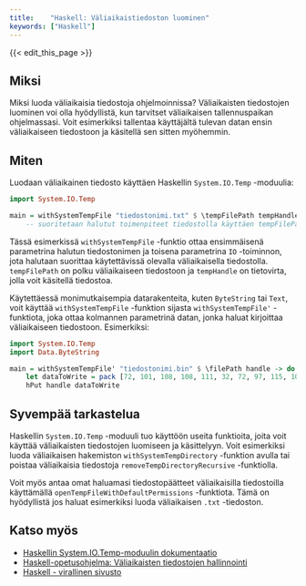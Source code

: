 ```yaml
---
title:    "Haskell: Väliaikaistiedoston luominen"
keywords: ["Haskell"]
---
```


{{< edit_this_page >}}

## Miksi
Miksi luoda väliaikaisia tiedostoja ohjelmoinnissa? Väliaikaisten tiedostojen luominen voi olla hyödyllistä, kun tarvitset väliaikaisen tallennuspaikan ohjelmassasi. Voit esimerkiksi tallentaa käyttäjältä tulevan datan ensin väliaikaiseen tiedostoon ja käsitellä sen sitten myöhemmin.

## Miten
Luodaan väliaikainen tiedosto käyttäen Haskellin `System.IO.Temp` -moduulia:

```Haskell
import System.IO.Temp

main = withSystemTempFile "tiedostonimi.txt" $ \tempFilePath tempHandle -> do 
    -- suoritetaan halutut toimenpiteet tiedostolla käyttäen tempFilePath- ja tempHandle-muuttujia
```

Tässä esimerkissä `withSystemTempFile` -funktio ottaa ensimmäisenä parametrina halutun tiedostonimen ja toisena parametrina `IO` -toiminnon, jota halutaan suorittaa käytettävissä olevalla väliaikaisella tiedostolla. `tempFilePath` on polku väliaikaiseen tiedostoon ja `tempHandle` on tietovirta, jolla voit käsitellä tiedostoa.

Käytettäessä monimutkaisempia datarakenteita, kuten `ByteString` tai `Text`, voit käyttää `withSystemTempFile` -funktion sijasta `withSystemTempFile'` -funktiota, joka ottaa kolmannen parametrinä datan, jonka haluat kirjoittaa väliaikaiseen tiedostoon. Esimerkiksi:

```Haskell
import System.IO.Temp
import Data.ByteString

main = withSystemTempFile' "tiedostonimi.bin" $ \filePath handle -> do
    let dataToWrite = pack [72, 101, 108, 108, 111, 32, 72, 97, 115, 107, 101, 108, 108]
    hPut handle dataToWrite
```

## Syvempää tarkastelua
Haskellin `System.IO.Temp` -moduuli tuo käyttöön useita funktioita, joita voit käyttää väliaikaisten tiedostojen luomiseen ja käsittelyyn. Voit esimerkiksi luoda väliaikaisen hakemiston `withSystemTempDirectory` -funktion avulla tai poistaa väliaikaisia tiedostoja `removeTempDirectoryRecursive` -funktiolla.

Voit myös antaa omat haluamasi tiedostopäätteet väliaikaisilla tiedostoilla käyttämällä `openTempFileWithDefaultPermissions` -funktiota. Tämä on hyödyllistä jos haluat esimerkiksi luoda väliaikaisen `.txt` -tiedoston.

## Katso myös
- [Haskellin System.IO.Temp-moduulin dokumentaatio](https://hackage.haskell.org/package/temporary-1.3.4.1/docs/System-IO-Temp.html)
- [Haskell-opetusohjelma: Väliaikaisten tiedostojen hallinnointi](https://code.world/haskell#hwQshy2KkZIIC-R82L6z_a)
- [Haskell - virallinen sivusto](https://www.haskell.org/)